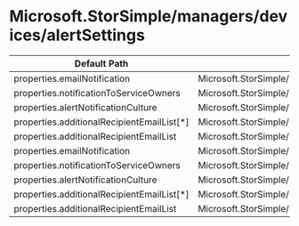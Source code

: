 # Microsoft.StorSimple/managers/devices/alertSettings

| Default Path | Alias |
|---|---|
| properties.emailNotification | Microsoft.StorSimple/managers/devices/alertSettings/emailNotification |
| properties.notificationToServiceOwners | Microsoft.StorSimple/managers/devices/alertSettings/notificationToServiceOwners |
| properties.alertNotificationCulture | Microsoft.StorSimple/managers/devices/alertSettings/alertNotificationCulture |
| properties.additionalRecipientEmailList[*] | Microsoft.StorSimple/managers/devices/alertSettings/additionalRecipientEmailList[*] |
| properties.additionalRecipientEmailList | Microsoft.StorSimple/managers/devices/alertSettings/additionalRecipientEmailList |
| properties.emailNotification | Microsoft.StorSimple/managers/devices/alertSettings/default.emailNotification |
| properties.notificationToServiceOwners | Microsoft.StorSimple/managers/devices/alertSettings/default.notificationToServiceOwners |
| properties.alertNotificationCulture | Microsoft.StorSimple/managers/devices/alertSettings/default.alertNotificationCulture |
| properties.additionalRecipientEmailList[*] | Microsoft.StorSimple/managers/devices/alertSettings/default.additionalRecipientEmailList[*] |
| properties.additionalRecipientEmailList | Microsoft.StorSimple/managers/devices/alertSettings/default.additionalRecipientEmailList |


